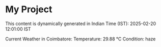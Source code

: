 # My Project

This content is dynamically generated in Indian Time (IST): 2025-02-20 12:01:00 IST


Current Weather in Coimbatore:
Temperature: 29.88 °C
Condition: haze
